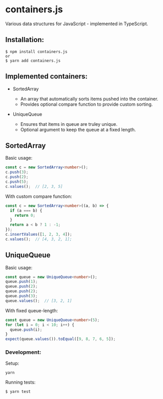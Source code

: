 # containers.js
Various data structures for JavaScript - implemented in TypeScript.

## Installation:
```
$ npm install containers.js
or
$ yarn add containers.js
```

## Implemented containers:
- SortedArray<T>
  - An array that automatically sorts items pushed into the container.
  - Provides optional compare function to provide custom sorting.
  
- UniqueQueue<T>
  - Ensures that items in queue are truley unique.
  - Optional argument to keep the queue at a fixed length.
  
## SortedArray

Basic usage:
```ts
const c = new SortedArray<number>();
c.push(3);
c.push(2);
c.push(5);
c.values();  // [2, 3, 5]
```

With custom compare function:
```ts
const c = new SortedArray<number>((a, b) => {
  if (a === b) {
    return 0;
  }
  return a < b ? 1 : -1;
});
c.insertValues([1, 2, 3, 4]);
c.values();  // [4, 3, 2, 1];
```

## UniqueQueue

Basic usage:
```ts
const queue = new UniqueQueue<number>();
queue.push(1);
queue.push(2);
queue.push(2);
queue.push(3);
queue.values();  // [3, 2, 1]
```

With fixed queue-length:
```ts
const queue = new UniqueQueue<number>(5);
for (let i = 0; i < 10; i++) {
  queue.push(i);
}
expect(queue.values()).toEqual([9, 8, 7, 6, 5]);
```

### Development:

Setup:
```
yarn
```

Running tests:
```
$ yarn test
```
